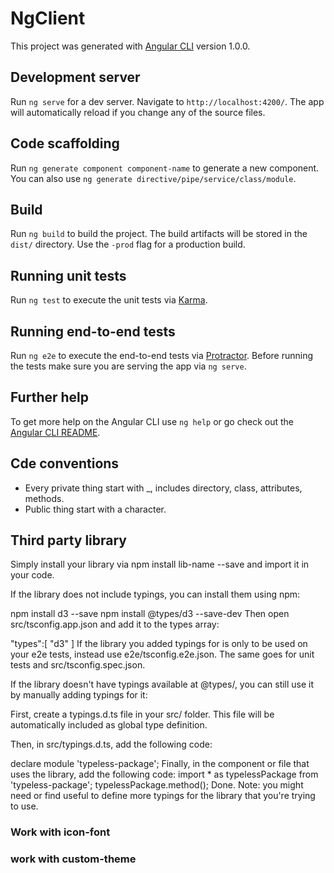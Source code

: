 # NgClient

This project was generated with [Angular CLI](https://github.com/angular/angular-cli) version 1.0.0.

## Development server

Run `ng serve` for a dev server. Navigate to `http://localhost:4200/`. The app will automatically reload if you change any of the source files.

## Code scaffolding

Run `ng generate component component-name` to generate a new component. You can also use `ng generate directive/pipe/service/class/module`.

## Build

Run `ng build` to build the project. The build artifacts will be stored in the `dist/` directory. Use the `-prod` flag for a production build.

## Running unit tests

Run `ng test` to execute the unit tests via [Karma](https://karma-runner.github.io).

## Running end-to-end tests

Run `ng e2e` to execute the end-to-end tests via [Protractor](http://www.protractortest.org/).
Before running the tests make sure you are serving the app via `ng serve`.

## Further help

To get more help on the Angular CLI use `ng help` or go check out the [Angular CLI README](https://github.com/angular/angular-cli/blob/master/README.md).

## Cde conventions
- Every private thing start with _, includes directory, class, attributes, methods.
- Public thing start with a character.

## Third party library
Simply install your library via npm install lib-name --save and import it in your code.

If the library does not include typings, you can install them using npm:

npm install d3 --save
npm install @types/d3 --save-dev
Then open src/tsconfig.app.json and add it to the types array:

"types":[
  "d3"
]
If the library you added typings for is only to be used on your e2e tests, instead use e2e/tsconfig.e2e.json. The same goes for unit tests and src/tsconfig.spec.json.

If the library doesn't have typings available at @types/, you can still use it by manually adding typings for it:

First, create a typings.d.ts file in your src/ folder. This file will be automatically included as global type definition.

Then, in src/typings.d.ts, add the following code:

declare module 'typeless-package';
Finally, in the component or file that uses the library, add the following code:
import * as typelessPackage from 'typeless-package';
typelessPackage.method();
Done. Note: you might need or find useful to define more typings for the library that you're trying to use.

### Work with icon-font

### work with custom-theme